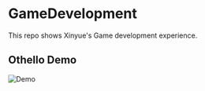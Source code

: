 # GameDevelopment
This repo shows Xinyue's Game development experience.
## Othello Demo


![Demo](https://user-images.githubusercontent.com/59544035/135532229-c7cb6419-e7c9-4fe1-b233-58da77481b04.gif)
